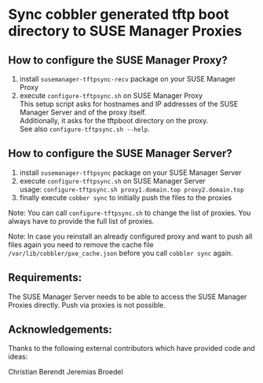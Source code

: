# Sync cobbler generated tftp boot directory to SUSE Manager Proxies

## How to configure the SUSE Manager Proxy?

1) install `susemanager-tftpsync-recv` package on your SUSE Manager Proxy
2) execute `configure-tftpsync.sh` on SUSE Manager Proxy  
   This setup script asks for hostnames and IP addresses of the SUSE Manager Server and of the proxy itself.  
   Additionally, it asks for the tftpboot directory on the proxy.  
   See also `configure-tftpsync.sh --help`.

## How to configure the SUSE Manager Server?

1) install `susemanager-tftpsync` package on your SUSE Manager Server
2) execute `configure-tftpsync.sh` on SUSE Manager Server  
   usage: `configure-tftpsync.sh proxy1.domain.top proxy2.domain.top`
3) finally execute `cobber sync` to initially push the files to the proxies

Note: You can call `configure-tftpsync.sh` to change the list of proxies.
      You always have to provide the full list of proxies.

Note: In case you reinstall an already configured proxy and want to push all files again you need to remove the
      cache file `/var/lib/cobbler/pxe_cache.json` before you call `cobbler sync` again.

## Requirements:

The SUSE Manager Server needs to be able to access the SUSE Manager Proxies directly. Push via proxies is not possible.

## Acknowledgements:

Thanks to the following external contributors which have provided code and ideas:

  Christian Berendt
  Jeremias Broedel

